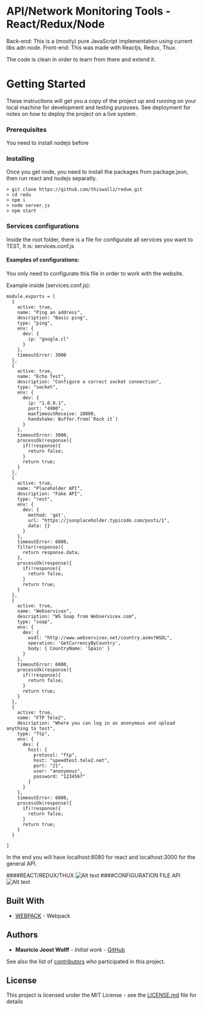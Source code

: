 # API/Network Monitoring Tools - React/Redux/Node 

Back-end: This is a (mostly) pure JavaScript implementation using current libs adn node. 
Front-end: This was made with Reactjs, Redux, Thux.

The code is clean in order to learn from there and extend it.

# Getting Started

These instructions will get you a copy of the project up and running on your local machine for development and testing purposes. See deployment for notes on how to deploy the project on a live system.

### Prerequisites

You need to install nodejs before


### Installing

Once you get node, you need to install the packages from package.json, then run react and nodejs separatly.

```
> git clone https://github.com/thiswallz/redue.git
> cd redu
> npm i
> node server.js
> npm start 

```
### Services configurations

Inside the root folder, there is a file for configurate all services you want to TEST, 
It is: services.conf.js

#### Examples of configurations: 
You only need to configurate this file in order to work with the website.

Example inside (services.conf.js):
```
module.exports = [
  {
    active: true,
    name: "Ping an address",
    description: "Basic ping",
    type: "ping",
    env: {
      dev: {
        ip: "google.cl"
      }
    },
    timeoutError: 3000
  },
  {
    active: true,
    name: "Echo Test",
    description: "Configure a correct socket connection",
    type: "socket",
    env: {
      dev: {
        ip: "1.0.0.1",
        port: "4900",
        maxTimeoutReceive: 10000,
        handshake: Buffer.from(`Rock it`)
      }
    },
    timeoutError: 3000,
    processOk(response){
      if(!response){
        return false;
      }
      return true;
    }
  },
  {
    active: true,
    name: "Placeholder API",
    description: "Fake API",
    type: "rest",
    env: {
      dev: {
        method: 'get',
        url: "https://jsonplaceholder.typicode.com/posts/1",
        data: {}    
      }
    },
    timeoutError: 6000,
    filter(response){
      return response.data;
    },
    processOk(response){
      if(!response){
        return false;
      }
      return true;
    }
  },
  {
    active: true,
    name: "Webservicex",
    description: "WS Soap from Webservicex.com",
    type: "soap",
    env: {
      dev: {
        wsdl: "http://www.webservicex.net/country.asmx?WSDL",
        operation: 'GetCurrencyByCountry', 
        body: { CountryName: 'Spain' }
      }
    },
    timeoutError: 6000,
    processOk(response){
      if(!response){
        return false;
      }
      return true;
    }
  },
  {
    active: true,
    name: "FTP Tele2",
    description: "Where you can log in as anonymous and upload anything to test",
    type: "ftp",
    env: {
      dev: {
        host: { 
          protocol: "ftp",
          host: "speedtest.tele2.net",
          port: "21",
          user: "anonymous",
          password: "1234567"
        }
      }
    },
    timeoutError: 6000,
    processOk(response){
      if(!response){
        return false;
      }
      return true;
    }
  }

]

```

In the end you will have localhost:8080 for react and localhost:3000 for the general API.

####REACT/REDUX/THUX
![Alt text](reactapp.JPG?raw=true "React app")
####CONFIGURATION FILE API
![Alt text](services.JPG?raw=true "Services")

## Built With

* [WEBPACK](https://webpack.js.org/) - Webpack


## Authors

* **Mauricio Joost Wolff** - *Initial work* - [GitHub](https://github.com/thiswallz)

See also the list of [contributors](https://github.com/your/project/contributors) who participated in this project.

## License

This project is licensed under the MIT License - see the [LICENSE.md](LICENSE.md) file for details



